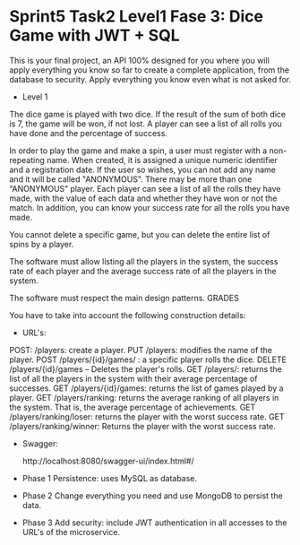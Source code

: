 # Sprint5 Task2 Level1 Fase 3:  Dice Game with JWT + SQL

This is your final project, an API 100% designed for you where you will apply
everything you know so far to create a complete application, from
the database to security. Apply everything you know even what is not asked for.

- Level 1

The dice game is played with two dice. If the result of the sum of both dice is 7,
the game will be won, if not lost. A player can see a list of all rolls
you have done and the percentage of success.

In order to play the game and make a spin, a user must register with a non-repeating name. When created, it is assigned a
unique numeric identifier and a registration date. If the user so wishes, you can not add any name and it will be called
 "ANONYMOUS". There may be more than one “ANONYMOUS” player.
Each player can see a list of all the rolls they have made, with the value of each data and whether they have won or not
 the match. In addition, you can know your success rate for all the rolls you have made.

You cannot delete a specific game, but you can delete the entire list of spins by a player.

The software must allow listing all the players in the system, the success rate of each player and the average success rate of all the players in the system.

The software must respect the main design patterns.
GRADES

You have to take into account the following construction details:

- URL's:

POST: /players: create a player.
PUT /players: modifies the name of the player.
POST /players/{id}/games/ : a specific player rolls the dice.
DELETE /players/{id}/games – Deletes the player's rolls.
GET /players/: returns the list of all the players in the system with their average percentage of successes.
GET /players/{id}/games: returns the list of games played by a player.
GET /players/ranking: returns the average ranking of all players in the system. That is, the average percentage of achievements.
GET /players/ranking/loser: returns the player with the worst success rate.
GET /players/ranking/winner: Returns the player with the worst success rate.

 - Swagger:

   http://localhost:8080/swagger-ui/index.html#/


- Phase 1
Persistence: uses MySQL as database.
- Phase 2
Change everything you need and use MongoDB to persist the data.
- Phase 3
Add security: include JWT authentication in all accesses to the URL's of the microservice.
